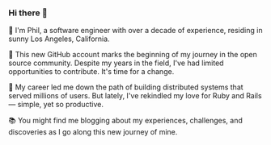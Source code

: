 ### Hi there 👋

👋 I'm Phil, a software engineer with over a decade of experience, residing in sunny Los Angeles, California.

🌟 This new GitHub account marks the beginning of my journey in the open source community. Despite my years in the field, I've had limited opportunities to contribute. It's time for a change.

🚀 My career led me down the path of building distributed systems that served millions of users. But lately, I've rekindled my love for Ruby and Rails — simple, yet so productive.

📚 You might find me blogging about my experiences, challenges, and discoveries as I go along this new journey of mine.
